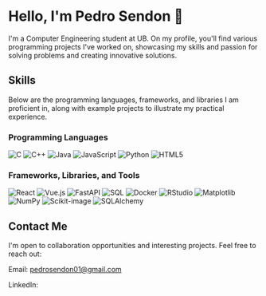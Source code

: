 # Hello, I'm Pedro Sendon 👋

I'm a Computer Engineering student at UB. On my profile, you'll find various programming projects I've worked on, showcasing my skills and passion for solving problems and creating innovative solutions.

## Skills
Below are the programming languages, frameworks, and libraries I am proficient in, along with example projects to illustrate my practical experience.


### Programming Languages
![C](https://img.shields.io/badge/C-00599C?style=for-the-badge&logo=c&logoColor=white)
![C++](https://img.shields.io/badge/C++-00599C?style=for-the-badge&logo=c%2B%2B&logoColor=white)
![Java](https://img.shields.io/badge/Java-ED8B00?style=for-the-badge&logo=java&logoColor=white)
![JavaScript](https://img.shields.io/badge/JavaScript-F7DF1E?style=for-the-badge&logo=javascript&logoColor=black)
![Python](https://img.shields.io/badge/Python-3776AB?style=for-the-badge&logo=python&logoColor=white)
![HTML5](https://img.shields.io/badge/HTML5-E34F26?style=for-the-badge&logo=html5&logoColor=white)

### Frameworks, Libraries, and Tools
![React](https://img.shields.io/badge/React-20232A?style=for-the-badge&logo=react&logoColor=61DAFB)
![Vue.js](https://img.shields.io/badge/Vue.js-35495E?style=for-the-badge&logo=vue.js&logoColor=4FC08D)
![FastAPI](https://img.shields.io/badge/FastAPI-005571?style=for-the-badge&logo=fastapi)
![SQL](https://img.shields.io/badge/SQL-4479A1?style=for-the-badge&logo=amazon-dynamodb&logoColor=white)
![Docker](https://img.shields.io/badge/Docker-2496ED?style=for-the-badge&logo=docker&logoColor=white)
![RStudio](https://img.shields.io/badge/RStudio-75AADB?style=for-the-badge&logo=rstudio&logoColor=white)
![Matplotlib](https://img.shields.io/badge/Matplotlib-263238?style=for-the-badge&logo=matplotlib&logoColor=white)
![NumPy](https://img.shields.io/badge/NumPy-013243?style=for-the-badge&logo=numpy&logoColor=white)
![Scikit-image](https://img.shields.io/badge/Scikit--image-F7931E?style=for-the-badge&logo=scikit-image&logoColor=white)
![SQLAlchemy](https://img.shields.io/badge/SQLAlchemy-CC2927?style=for-the-badge&logo=sqlalchemy&logoColor=white)

## Contact Me

I'm open to collaboration opportunities and interesting projects. Feel free to reach out:

Email: pedrosendon01@gmail.com

LinkedIn: 
